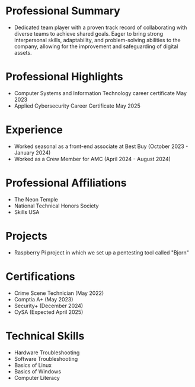  # Professional Summary
* Dedicated team player with a proven track record of collaborating with diverse teams to achieve shared goals. Eager to bring strong interpersonal skills, adaptability, and problem-solving abilities to the company, allowing for the improvement and safeguarding of digital assets. 

# Professional Highlights
* Computer Systems and Information Technology career certificate	         May 2023
* Applied Cybersecurity Career Certificate		                              May 2025 


# Experience
* Worked seasonal as a front-end associate at Best Buy (October 2023 - January 2024)
* Worked as a Crew Member for AMC (April 2024 - August 2024)

# Professional Affiliations
* The Neon Temple
* National Technical Honors Society
* Skills USA
  
# Projects
* Raspberry Pi project in which we set up a pentesting tool called "Bjorn"

# Certifications
* Crime Scene Technician (May 2022)
* Comptia A+ (May 2023)
* Security+ (December 2024)
* CySA (Expected April 2025)

# Technical Skills
* Hardware Troubleshooting
* Software Troubleshooting
* Basics of Linux
* Basics of Windows
* Computer Literacy
